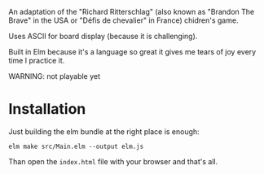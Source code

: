 An adaptation of the "Richard Ritterschlag" (also known as "Brandon The Brave" in the USA or "Défis de chevalier" in France) chidren's game.

Uses ASCII for board display (because it is challenging).

Built in Elm because it's a language so great it gives me tears of joy every time I practice it.

WARNING: not playable yet

# Installation

Just building the elm bundle at the right place is enough:

```
elm make src/Main.elm --output elm.js
```

Than open the `index.html` file with your browser and that's all.

